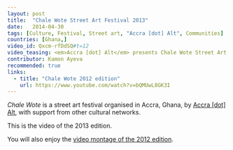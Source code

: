 ```yaml
---
layout: post
title:  "Chale Wote Street Art Festival 2013"
date:   2014-04-30
tags: [Culture, Festival, Street art, "Accra [dot] Alt", Communities]
countries: [Ghana,]
video_id: Qxcm-rfDdSQ#t=12
video_teasing: <em>Accra [dot] Alt</em> presents Chale Wote Street Art Festival.
contributor: Kamon Ayeva
recommended: true
links: 
  - title: "Chale Wote 2012 edition"
    url: https://www.youtube.com/watch?v=bQMUwL8GK3I
---
```


<em>Chale Wote</em> is a street art festival organised in Accra, Ghana, by [Accra [dot] Alt](http://accradotalttours.wordpress.com/about-us/), 
with support from other cultural networks.

This is the video of the 2013 edition.

You will also enjoy the [video montage of the 2012 edition](https://www.youtube.com/watch?v=bQMUwL8GK3I).
